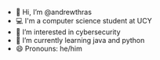 - 👋 Hi, I’m @andrewthras
- 💻 I'm a computer science student at UCY
- 👀 I’m interested in cybersecurity
- 🌱 I’m currently learning java and python
- 😄 Pronouns: he/him

<!---
andrewthras/andrewthras is a ✨ special ✨ repository because its `README.md` (this file) appears on your GitHub profile.
You can click the Preview link to take a look at your changes.
--->
